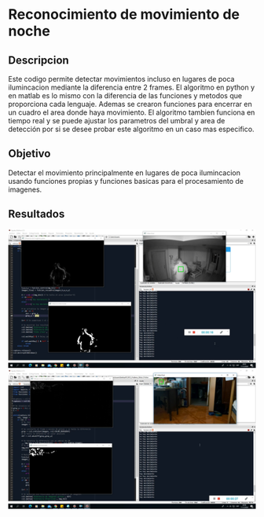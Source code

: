 # Reconocimiento de movimiento de noche
## Descripcion
Este codigo permite detectar movimientos incluso en lugares de poca ilumincacion mediante la diferencia entre 2 frames. El algoritmo en python y en matlab es lo mismo con la diferencia de las funciones y metodos que proporciona cada lenguaje. 
Ademas se crearon funciones para encerrar en un cuadro el area donde haya movimiento. El algoritmo tambien funciona en tiempo real y se puede ajustar los parametros del umbral y area de detección por si se desee probar este algoritmo en un caso mas especifico.

## Objetivo
Detectar el movimiento principalmente en lugares de poca ilumincacion usando funciones propias y funciones basicas para el procesamiento de imagenes.

## Resultados
![](images/resultado_1.png)
![](images/resultado_2.png)
